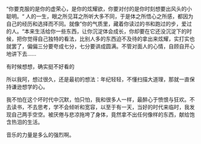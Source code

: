 “你要克服的是你的虚荣心，是你的炫耀欲，你要对付的是你时刻想要出风头的小聪明。“
人的一生，眼之所见耳之所听大多不同，于是体之所悟心之所感，都因为自己的经历和选择而不同。就像”你的气质里，藏着你读过的书和跑过的步，爱过的人。“本来生活给你一些东西，让你沉淀体会成长，你却要在它还没沉淀下的时候，把你觉得自己独特的看法，比别人多的东西迫不及待的拿出来炫耀，实打实也就罢了，偏偏三分要夸成七分，七分要讲成圆满。不管对面人的心情，自顾自开心地讲下去......

有时候想想，确实挺不好看的

所以我阿，想过很久，还是最初的想法：年纪轻轻，不懂扫描大道理，那就一直保持谦逊想学的心。

我不怕在这个坏时代中沉默，怕只怕，我和很多人一样，最醉心于愤恨与狂欢。不去读书，不去思考，学不会倾听和宽容，以至于有一天，当好的时代来临时，我发现自己两手空空。被厌倦与悲凉拖垮了身体，竟然拿不出任何像样的东西，献给饱含热泪的生活。


音乐的力量是多么的强烈啊。















